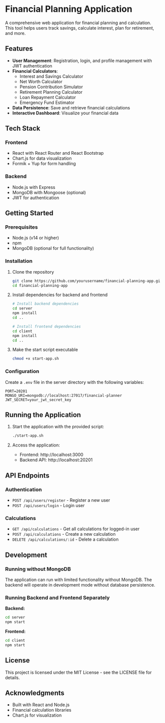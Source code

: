 # Financial Planning Application

A comprehensive web application for financial planning and calculation. This tool helps users track savings, calculate interest, plan for retirement, and more.

## Features

- **User Management**: Registration, login, and profile management with JWT authentication
- **Financial Calculators**:
  - Interest and Savings Calculator
  - Net Worth Calculator
  - Pension Contribution Simulator
  - Retirement Planning Calculator
  - Loan Repayment Calculator
  - Emergency Fund Estimator
- **Data Persistence**: Save and retrieve financial calculations
- **Interactive Dashboard**: Visualize your financial data

## Tech Stack

### Frontend
- React with React Router and React Bootstrap
- Chart.js for data visualization
- Formik + Yup for form handling

### Backend
- Node.js with Express
- MongoDB with Mongoose (optional)
- JWT for authentication

## Getting Started

### Prerequisites
- Node.js (v14 or higher)
- npm
- MongoDB (optional for full functionality)

### Installation

1. Clone the repository
   ```bash
   git clone https://github.com/yourusername/financial-planning-app.git
   cd financial-planning-app
   ```

2. Install dependencies for backend and frontend
   ```bash
   # Install backend dependencies
   cd server
   npm install
   cd ..
   
   # Install frontend dependencies
   cd client
   npm install
   cd ..
   ```

3. Make the start script executable
   ```bash
   chmod +x start-app.sh
   ```

### Configuration

Create a `.env` file in the server directory with the following variables:

```
PORT=20201
MONGO_URI=mongodb://localhost:27017/financial-planner
JWT_SECRET=your_jwt_secret_key
```

## Running the Application

1. Start the application with the provided script:
   ```bash
   ./start-app.sh
   ```

2. Access the application:
   - Frontend: http://localhost:3000
   - Backend API: http://localhost:20201

## API Endpoints

### Authentication
- `POST /api/users/register` - Register a new user
- `POST /api/users/login` - Login user

### Calculations
- `GET /api/calculations` - Get all calculations for logged-in user
- `POST /api/calculations` - Create a new calculation
- `DELETE /api/calculations/:id` - Delete a calculation

## Development

### Running without MongoDB

The application can run with limited functionality without MongoDB. The backend will operate in development mode without database persistence.

### Running Backend and Frontend Separately

**Backend:**
```bash
cd server
npm start
```

**Frontend:**
```bash
cd client
npm start
```

## License

This project is licensed under the MIT License - see the LICENSE file for details.

## Acknowledgments

- Built with React and Node.js
- Financial calculation libraries
- Chart.js for visualization